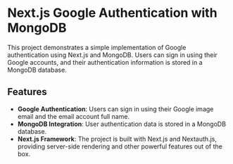 # Next.js Google Authentication with MongoDB

This project demonstrates a simple implementation of Google authentication using Next.js and MongoDB. Users can sign in using their Google accounts, and their authentication information is stored in a MongoDB database.

## Features

- **Google Authentication**: Users can sign in using their Google image email and the email account full name.
- **MongoDB Integration**: User authentication data is stored in a MongoDB database.
- **Next.js Framework**: The project is built with Next.js and Nextauth.js, providing server-side rendering and other powerful features out of the box.